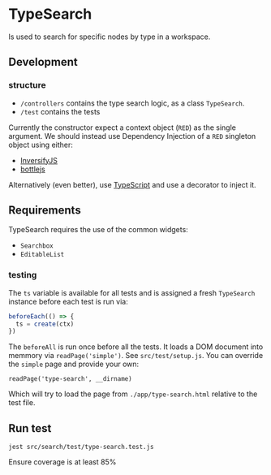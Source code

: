 # TypeSearch

Is used to search for specific nodes by type in a workspace.

## Development

### structure

- `/controllers` contains the type search logic, as a class `TypeSearch`.
- `/test` contains the tests

Currently the constructor expect a context object (`RED`) as the single argument.
We should instead use Dependency Injection of a `RED` singleton object using either:

- [InversifyJS](https://github.com/inversify/InversifyJS)
- [bottlejs](https://github.com/young-steveo/bottlejs)

Alternatively (even better), use [TypeScript](typescriptlang.org) and use a decorator to inject it.

## Requirements

TypeSearch requires the use of the common widgets:

- `Searchbox`
- `EditableList`

### testing

The `ts` variable is available for all tests and is assigned a fresh `TypeSearch` instance before each test is run via:

```js
beforeEach(() => {
  ts = create(ctx)
})
```

The `beforeAll` is run once before all the tests. It loads a DOM document into memmory via `readPage('simple')`. See `src/test/setup.js`.
You can override the `simple` page and provide your own:

`readPage('type-search', __dirname)`

Which will try to load the page from `./app/type-search.html` relative to the test file.

## Run test

`jest src/search/test/type-search.test.js`

Ensure coverage is at least 85%
